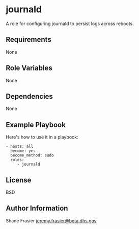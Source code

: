 journald
========

A role for configuring journald to persist logs across reboots.

Requirements
------------

None

Role Variables
--------------

None

Dependencies
------------

None

Example Playbook
----------------

Here's how to use it in a playbook:

    - hosts: all
      become: yes
      become_method: sudo
      roles:
         - journald

License
-------

BSD

Author Information
------------------

Shane Frasier <jeremy.frasier@beta.dhs.gov>
